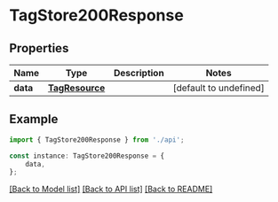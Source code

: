 # TagStore200Response


## Properties

Name | Type | Description | Notes
------------ | ------------- | ------------- | -------------
**data** | [**TagResource**](TagResource.md) |  | [default to undefined]

## Example

```typescript
import { TagStore200Response } from './api';

const instance: TagStore200Response = {
    data,
};
```

[[Back to Model list]](../README.md#documentation-for-models) [[Back to API list]](../README.md#documentation-for-api-endpoints) [[Back to README]](../README.md)
